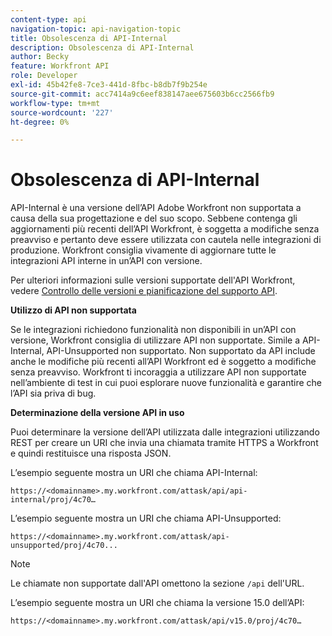 ```yaml
---
content-type: api
navigation-topic: api-navigation-topic
title: Obsolescenza di API-Internal
description: Obsolescenza di API-Internal
author: Becky
feature: Workfront API
role: Developer
exl-id: 45b42fe8-7ce3-441d-8fbc-b8db7f9b254e
source-git-commit: acc7414a9c6eef838147aee675603b6cc2566fb9
workflow-type: tm+mt
source-wordcount: '227'
ht-degree: 0%

---
```


# Obsolescenza di API-Internal

API-Internal è una versione dell’API Adobe Workfront non supportata a causa della sua progettazione e del suo scopo. Sebbene contenga gli aggiornamenti più recenti dell’API Workfront, è soggetta a modifiche senza preavviso e pertanto deve essere utilizzata con cautela nelle integrazioni di produzione. Workfront consiglia vivamente di aggiornare tutte le integrazioni API interne in un’API con versione.

Per ulteriori informazioni sulle versioni supportate dell&#39;API Workfront, vedere [Controllo delle versioni e pianificazione del supporto API](../../wf-api/api/api-version-support-schedule.md).

**Utilizzo di API non supportata**

Se le integrazioni richiedono funzionalità non disponibili in un’API con versione, Workfront consiglia di utilizzare API non supportate. Simile a API-Internal, API-Unsupported non supportato. Non supportato da API include anche le modifiche più recenti all’API Workfront ed è soggetto a modifiche senza preavviso. Workfront ti incoraggia a utilizzare API non supportate nell’ambiente di test in cui puoi esplorare nuove funzionalità e garantire che l’API sia priva di bug.

**Determinazione della versione API in uso**

Puoi determinare la versione dell’API utilizzata dalle integrazioni utilizzando REST per creare un URI che invia una chiamata tramite HTTPS a Workfront e quindi restituisce una risposta JSON.

L’esempio seguente mostra un URI che chiama API-Internal:

```
https://<domainname>.my.workfront.com/attask/api/api-internal/proj/4c70…
```

L’esempio seguente mostra un URI che chiama API-Unsupported:

```
https://<domainname>.my.workfront.com/attask/api-unsupported/proj/4c70...
```

>[!NOTE]
>
>Le chiamate non supportate dall&#39;API omettono la sezione `/api` dell&#39;URL.

L’esempio seguente mostra un URI che chiama la versione 15.0 dell’API:

```
https://<domainname>.my.workfront.com/attask/api/v15.0/proj/4c70…
```

